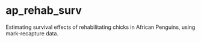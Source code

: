 # ap_rehab_surv
Estimating survival effects of rehabilitating chicks in African Penguins, using mark-recapture data.
